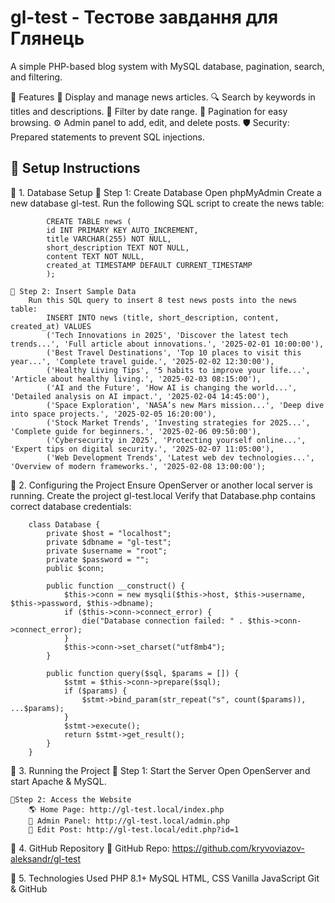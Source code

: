 # gl-test - Тестове завдання для Глянець

A simple PHP-based blog system with MySQL database, pagination, search, and filtering.

📌 Features
    📰 Display and manage news articles.
    🔍 Search by keywords in titles and descriptions.
    📅 Filter by date range.
    📑 Pagination for easy browsing.
    ⚙️ Admin panel to add, edit, and delete posts.
    🛡️ Security: Prepared statements to prevent SQL injections.

## 📌 Setup Instructions

🔹 1. Database Setup
    🔸 Step 1: Create Database
        Open phpMyAdmin
        Create a new database gl-test.
        Run the following SQL script to create the news table:

            CREATE TABLE news (
            id INT PRIMARY KEY AUTO_INCREMENT,
            title VARCHAR(255) NOT NULL,
            short_description TEXT NOT NULL,
            content TEXT NOT NULL,
            created_at TIMESTAMP DEFAULT CURRENT_TIMESTAMP
            );

    🔸 Step 2: Insert Sample Data
        Run this SQL query to insert 8 test news posts into the news table:
            INSERT INTO news (title, short_description, content, created_at) VALUES
            ('Tech Innovations in 2025', 'Discover the latest tech trends...', 'Full article about innovations.', '2025-02-01 10:00:00'),
            ('Best Travel Destinations', 'Top 10 places to visit this year...', 'Complete travel guide.', '2025-02-02 12:30:00'),
            ('Healthy Living Tips', '5 habits to improve your life...', 'Article about healthy living.', '2025-02-03 08:15:00'),
            ('AI and the Future', 'How AI is changing the world...', 'Detailed analysis on AI impact.', '2025-02-04 14:45:00'),
            ('Space Exploration', 'NASA’s new Mars mission...', 'Deep dive into space projects.', '2025-02-05 16:20:00'),
            ('Stock Market Trends', 'Investing strategies for 2025...', 'Complete guide for beginners.', '2025-02-06 09:50:00'),
            ('Cybersecurity in 2025', 'Protecting yourself online...', 'Expert tips on digital security.', '2025-02-07 11:05:00'),
            ('Web Development Trends', 'Latest web dev technologies...', 'Overview of modern frameworks.', '2025-02-08 13:00:00');

🔹 2. Configuring the Project
    Ensure OpenServer or another local server is running.
    Create the project gl-test.local
    Verify that Database.php contains correct database credentials:
    
        class Database {
            private $host = "localhost";
            private $dbname = "gl-test";
            private $username = "root";
            private $password = "";
            public $conn;

            public function __construct() {
                $this->conn = new mysqli($this->host, $this->username, $this->password, $this->dbname);
                if ($this->conn->connect_error) {
                    die("Database connection failed: " . $this->conn->connect_error);
                }
                $this->conn->set_charset("utf8mb4");
            }

            public function query($sql, $params = []) {
                $stmt = $this->conn->prepare($sql);
                if ($params) {
                    $stmt->bind_param(str_repeat("s", count($params)), ...$params);
                }
                $stmt->execute();
                return $stmt->get_result();
            }
        }

🔹 3. Running the Project
    🔸 Step 1: Start the Server
        Open OpenServer and start Apache & MySQL.

    🔸Step 2: Access the Website
        🌎 Home Page: http://gl-test.local/index.php
        🔧 Admin Panel: http://gl-test.local/admin.php
        📝 Edit Post: http://gl-test.local/edit.php?id=1

🔹 4. GitHub Repository
    📌 GitHub Repo: https://github.com/kryvoviazov-aleksandr/gl-test

🔹 5. Technologies Used
    PHP 8.1+
    MySQL
    HTML, CSS
    Vanilla JavaScript
    Git & GitHub



